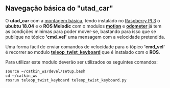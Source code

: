 ## Navegação básica do "utad_car"
O __utad_car__ com a [montagem básica](./Montagem%20do%20utad_car.md), tendo instalado no [Raspberry PI 3](./Raspberry%20PI%203.md) o __ububtu 18.04__ e o __ROS Melodic__ com o modulos [__motion__](./Controlo%20dos%20Motores%20de%20tração.md#modulo-motion) e [__odometer__](./Odómetro.md) já tem as condições minimas para poder mover-se, bastando para isso que se publique no tópico __'cmd_vel'__ uma mensagem com a velocidade pretendida.

Uma forma fácil de enviar comandos de velocidade para o tópico __'cmd_vel'__ é recorrer ao modulo [__teleop_twist_keyboard__](../utils/teleop_twist/teleop_twist_keyboard.py) que é instalado com o __ROS__.

Para utilizar este modulo deverão ser utilizados os seguintes comandos:

    source ~/catkin_ws/devel/setup.bash
    cd ~/catkin_ws
    rosrun teleop_twist_keyboard teleop_twist_keyboard.py
